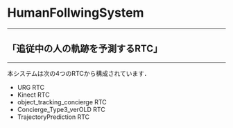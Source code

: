 <h1>HumanFollwingSystem</h1>

***  

<h2>「追従中の人の軌跡を予測するRTC」</h2>

***  

本システムは次の4つのRTCから構成されています．  

- URG RTC
- Kinect RTC
- object_tracking_concierge RTC
- Concierge_Type3_verOLD RTC
- TrajectoryPrediction RTC

